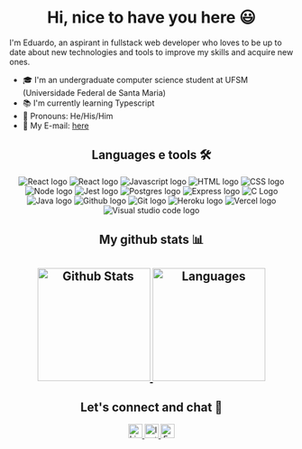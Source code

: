 <h1 align="center">Hi, nice to have you here 😃</h1>

I'm Eduardo, an aspirant in fullstack web developer who loves to be up to date about new technologies and tools to improve my skills and acquire new ones. 

- 🎓 I'm an undergraduate computer science student at UFSM (Universidade Federal de Santa Maria)
- 📚 I'm currently learning Typescript
- 👦 Pronouns: He/His/Him
- 📧 My E-mail: [here](mailto:vedootoeduardo@gmail.com "Feel free to contact me")

<div align="center">
  <h2>Languages e tools 🛠</h2>
  <img src="https://img.shields.io/badge/-react-&?style=for-the-badge&logo=react&color=black" alt="React logo" />
  <img src="https://img.shields.io/badge/-Typescript-&?style=for-the-badge&logo=typescript&color=black" alt="React logo" />
  <img src="https://img.shields.io/badge/-Javascript-&?style=for-the-badge&logo=javascript&color=black" alt="Javascript logo" />
  <img src="https://img.shields.io/badge/-HTML-&?style=for-the-badge&logo=html5&color=black" alt="HTML logo" />
  <img src="https://img.shields.io/badge/-CSS-&?style=for-the-badge&logo=css3&color=black" alt="CSS logo" />
  <img src="https://img.shields.io/badge/-NodeJS-&?style=for-the-badge&logo=nodedotjs&color=black" alt="Node logo" />
  <img src="https://img.shields.io/badge/-Jest-&?style=for-the-badge&logo=jest&color=black" alt="Jest logo" />
  <img src="https://img.shields.io/badge/-PostgreSQL-&?style=for-the-badge&logo=postgresql&color=black" alt="Postgres logo" />
  <img src="https://img.shields.io/badge/-Express-&?style=for-the-badge&logo=express&color=black" alt="Express logo" />
  <img src="https://img.shields.io/badge/-C-&?style=for-the-badge&logo=c&color=black" alt="C Logo" />
  <img src="https://img.shields.io/badge/-Java-&?style=for-the-badge&logo=java&color=black&logoColor=EB231F" alt="Java logo" />
  <img src="https://img.shields.io/badge/-Github-&?style=for-the-badge&logo=github&color=black" alt="Github logo" />
  <img src="https://img.shields.io/badge/-Git-&?style=for-the-badge&logo=git&color=black" alt="Git logo" />
  <img src="https://img.shields.io/badge/-Heroku-&?style=for-the-badge&logo=heroku&color=black&logoColor=79589F" alt="Heroku logo" />
  <img src="https://img.shields.io/badge/-Vercel-&?style=for-the-badge&logo=vercel&color=black" alt="Vercel logo" />
  <img src="https://img.shields.io/badge/-VSCode-&?style=for-the-badge&logo=visualstudiocode&color=black&logoColor=0076C6" alt="Visual studio code logo" />
</div>

<h2 align="center">My github stats 📊<h2>
<div align="center">
  <a href="https://github.com/anuraghazra/github-readme-stats">
    <img height="200px" width:"350px" src="https://github-readme-stats.vercel.app/api?username=EduardoVedooto&show_icons=true&hide_border=true&theme=nord&bg_color=22272E" alt="Github Stats"/>
  </a>
  
  <a href="https://github.com/anuraghazra/github-readme-stats">
    <img height="200px" src="https://github-readme-stats.vercel.app/api/top-langs/?username=EduardoVedooto&layout=compact&hide_border=true&theme=nord&bg_color=22272E" alt="Languages" />
  </a>
</div>

<h2 align="center">Let's connect and chat 💬</h2>
  <div align="center">
  <a href="https://www.linkedin.com/in/eduardovedooto/">
    <img height="25px" src="https://img.shields.io/badge/-Linkedin-&?style=flat-square&logo=linkedin&color=0073B1&labelColor=0073B1&logoColor=white" alt="Linkedin logo" />
  </a>
  <a href="https://www.instagram.com/ervedooto/">
    <img height="25px" src="https://img.shields.io/badge/-Instgram-&?style=flat-square&logo=instagram&color=D10063&labelColor=D10063&logoColor=white" alt="Instagram logo" />
  </a>   
  <a href="https://www.facebook.com/EduardoVedooto">
    <img height="25px" src="https://img.shields.io/badge/-Facebook-&?style=flat-square&logo=facebook&color=4267B2&labelColor=4267B2&logoColor=white" alt="Facebook logo" />
  </a>
</div>

<!--
**EduardoVedooto/EduardoVedooto** is a ✨ _special_ ✨ repository because its `README.md` (this file) appears on your GitHub profile.

Here are some ideas to get you started:

- 🔭 I’m currently working on ...
- 🌱 I’m currently learning ...
- 👯 I’m looking to collaborate on ...
- 🤔 I’m looking for help with ...
- 💬 Ask me about ...
- 📫 How to reach me: ...
- 😄 Pronouns: ...
- ⚡ Fun fact: ...
-->
